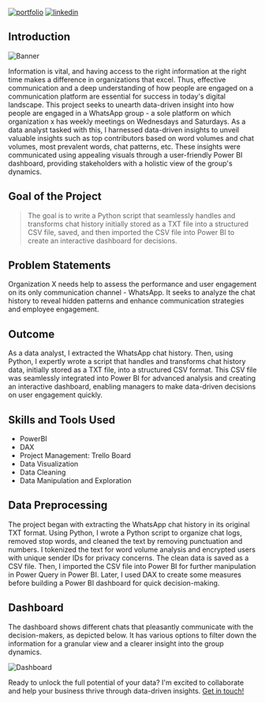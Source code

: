 [![portfolio](https://img.shields.io/badge/my_portfolio-000?style=for-the-badge&logo=ko-fi&logoColor=white)](https://bankoleridwan.github.io/)
[![linkedin](https://img.shields.io/badge/linkedin-0A66C2?style=for-the-badge&logo=linkedin&logoColor=white)](https://www.linkedin.com/in/bankoleridwan/)


## Introduction
![Banner](https://raw.githubusercontent.com/bankoleridwan/User-Engagement-Analysis/main/img/whatsapp.jpg)

Information is vital, and having access to the right information at the right time makes a difference in organizations that excel. Thus, effective communication and a deep understanding of how people are engaged on a communication platform are essential for success in today's digital landscape. This project seeks to unearth data-driven insight into how people are engaged in a WhatsApp group - a sole platform on which organization x has weekly meetings on Wednesdays and Saturdays. As a data analyst tasked with this, I harnessed data-driven insights to unveil valuable insights such as top contributors based on word volumes and chat volumes, most prevalent words, chat patterns, etc. These insights were communicated using appealing visuals through a user-friendly Power BI dashboard, providing stakeholders with a holistic view of the group's dynamics.


## Goal of the Project

> The goal is to write a Python script that seamlessly handles and transforms chat history initially stored as a TXT file into a structured CSV file, saved, and then imported the CSV file into Power BI to create an interactive dashboard for decisions.

## Problem Statements

Organization X needs help to assess the performance and user engagement on its only communication channel - WhatsApp. It seeks to analyze the chat history to reveal hidden patterns and enhance communication strategies and employee engagement.

## Outcome

As a data analyst, I extracted the WhatsApp chat history. Then, using Python, I expertly wrote a script that handles and transforms chat history data, initially stored as a TXT file, into a structured CSV format. This CSV file was seamlessly integrated into Power BI for advanced analysis and creating an interactive dashboard, enabling managers to make data-driven decisions on user engagement quickly. 


## Skills and Tools Used
* PowerBI
* DAX
* Project Management: Trello Board
* Data Visualization
* Data Cleaning
* Data Manipulation and Exploration 

## Data Preprocessing

The project began with extracting the WhatsApp chat history in its original TXT format. Using Python, I wrote a Python script to organize chat logs, removed stop words, and cleaned the text by removing punctuation and numbers. I tokenized the text for word volume analysis and encrypted users with unique sender IDs for privacy concerns. The clean data is saved as a CSV file. Then, I imported the CSV file into Power BI for further manipulation in Power Query in Power BI. Later, I used DAX to create some measures before building a Power BI dashboard for quick decision-making.


## Dashboard

The dashboard shows different chats that pleasantly communicate with the decision-makers, as depicted below. It has various options to filter down the information for a granular view and a clearer insight into the group dynamics. 


![Dashboard](https://raw.githubusercontent.com/bankoleridwan/User-Engagement-Analysis/main/img/whatsapp%20dashboard.jpg)




Ready to unlock the full potential of your data? I'm excited to collaborate and help your business thrive through data-driven insights. [Get in touch!](https://bankoleridwan.github.io/#contact:~:text=My%20Resume-,Contact%20Me,-Ready%20to%20unlock)
